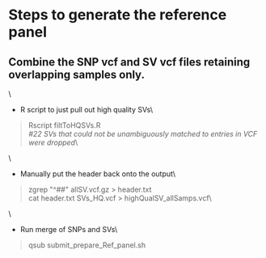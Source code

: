 
# Steps to generate the reference panel

## Combine the SNP vcf and SV vcf files retaining overlapping samples only.
\
* R script to just pull out high quality SVs\

>Rscript filtToHQSVs.R\
_#22 SVs that could not be unambiguously matched to entries in VCF were dropped_\


\
* Manually put the header back onto the output\

>zgrep "^##" allSV.vcf.gz > header.txt\
>cat header.txt SVs_HQ.vcf > highQualSV_allSamps.vcf\


\
* Run merge of SNPs and SVs\

>qsub submit_prepare_Ref_panel.sh
